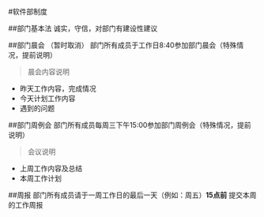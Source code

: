 #软件部制度

##部门基本法
诚实，守信，对部门有建设性建议

##部门晨会 （暂时取消）
部门所有成员于工作日8:40参加部门晨会（特殊情况，提前说明）

> 晨会内容说明

* 昨天工作内容，完成情况
* 今天计划工作内容
* 遇到的问题

##部门周例会
部门所有成员每周三下午15:00参加部门周例会（特殊情况，提前说明）

>会议说明

* 上周工作内容及总结
* 本周工作计划

##周报
部门所有成员请于一周工作日的最后一天（例如：周五）**15点前** 提交本周的工作周报


